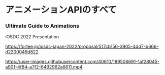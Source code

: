 # アニメーションAPIのすべて
### Ultimate Guide to Animations

iOSDC 2022 Presentation

https://fortee.jp/iosdc-japan-2022/proposal/517cb156-3905-4dd7-b666-d2200049d822

https://user-images.githubusercontent.com/40610/189506691-1af28045-a901-4f84-a7f2-6492962a6611.mp4
